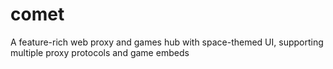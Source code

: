 # comet
A feature-rich web proxy and games hub with space-themed UI, supporting multiple proxy protocols and game embeds
